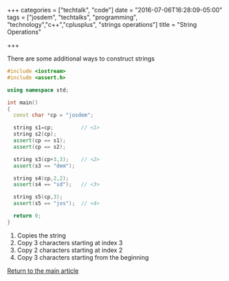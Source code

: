 +++
categories = ["techtalk", "code"]
date = "2016-07-06T16:28:09-05:00"
tags = ["josdem", "techtalks", "programming", "technology","c++","cplusplus", "strings operations"]
title = "String Operations"

+++

There are some additional ways to construct strings

```c++
#include <iostream>
#include <assert.h>

using namespace std;

int main()
{
  const char *cp = "josdem";

  string s1=cp;         // <1>
  string s2(cp);
  assert(cp == s1);
  assert(cp == s2);

  string s3(cp+3,3);    // <2>
  assert(s3 == "dem");

  string s4(cp,2,2);
  assert(s4 == "sd");   // <3>

  string s5(cp,3);
  assert(s5 == "jos");  // <4>

  return 0;
}
```

1. Copies the string
2. Copy 3 characters starting at index 3
3. Copy 2 characters starting at index 2
4. Copy 3 characters starting from the beginning

[Return to the main article](/techtalk/c++)
